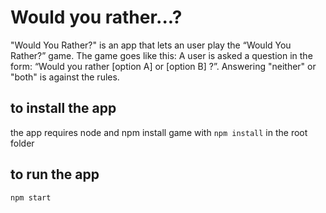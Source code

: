 # Would you rather...?

"Would You Rather?" is an app  that lets an user play the “Would You Rather?” game.
The game goes like this: A user is asked a question in the form: “Would you rather [option A] or [option B] ?”. Answering "neither" or "both" is against the rules.

## to install the app

the app requires node and npm
install game with `npm install` in the root folder

## to run the app

`npm start`
